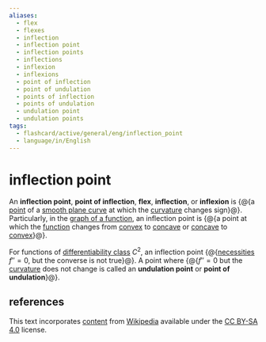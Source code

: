 ```yaml
---
aliases:
  - flex
  - flexes
  - inflection
  - inflection point
  - inflection points
  - inflections
  - inflexion
  - inflexions
  - point of inflection
  - point of undulation
  - points of inflection
  - points of undulation
  - undulation point
  - undulation points
tags:
  - flashcard/active/general/eng/inflection_point
  - language/in/English
---
```


# inflection point

An __inflection point__, __point of inflection__, __flex__, __inflection__, or __inflexion__ is {@{a [point](point%20(geometry).md) of a [smooth plane curve](plane%20curve.md#smooth%20plane%20curve) at which the [curvature](curvature.md) changes sign}@}. Particularly, in the [graph of a function](graph%20of%20a%20function.md), an inflection point is {@{a point at which the [function](function%20(mathematics).md) changes from [convex](convex%20function.md) to [concave](concave%20function.md) or [concave](concave%20function.md) to [convex](convex%20function.md)}@}. <!--SR:!2027-10-29,1109,350!2025-04-11,330,290-->

For functions of [differentiability class](smoothness.md#differentiability%20class) $C^2$, an inflection point {@{[necessities](necessity%20and%20sufficiency.md) $f''=0$, but the converse is not true}@}. A point where {@{$f''=0$ but the [curvature](curvature.md) does not change is called an __undulation point__ or __point of undulation__}@}. <!--SR:!2027-03-11,900,330!2025-07-25,216,330-->

## references

This text incorporates [content](https://en.wikipedia.org/wiki/inflection_point) from [Wikipedia](Wikipedia.md) available under the [CC BY-SA 4.0](https://creativecommons.org/licenses/by-sa/4.0/) license.
